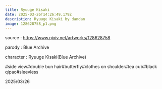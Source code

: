 ```yaml
---
title: Ryuuge Kisaki
date: 2025-03-26T14:26:49.179Z
description: Ryuuge Kisaki by dandan
image: 128628758_p1.png
---
```

source : <https://www.pixiv.net/artworks/128628758>

parody : Blue Archive

character : Ryuuge Kisaki(Blue Archive)

\#side view#double bun hair#butterfly#clothes on shoulder#tea cub#black qipao#sleevless

2025/03/26